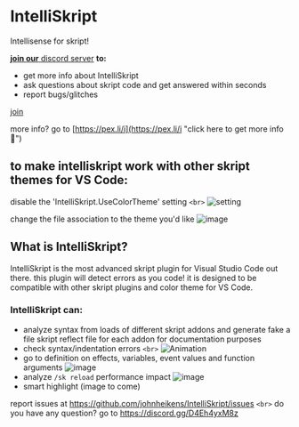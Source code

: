 # IntelliSkript

 Intellisense for skript!

[**join our** discord server](https://discord.gg/hcSVXb4J7k "click here to join 💖") **to:**

* get more info about IntelliSkript
* ask questions about skript code and get answered within seconds
* report bugs/glitches

[join](https://discord.gg/hcSVXb4J7k "click here to join 💖")

more info? go to [https://pex.li/i](https://pex.li/i "click here to get more info 💖")

## to make intelliskript work with other skript themes for VS Code:

disable the 'IntelliSkript.UseColorTheme' setting `<br>`
![setting](https://user-images.githubusercontent.com/50964021/205459970-b192de41-d5ad-4353-a734-9d6a39f1c3fe.gif)

change the file association to the theme you'd like
![image](https://user-images.githubusercontent.com/50964021/205463033-63696532-1713-447a-a13c-b21f06b4bd13.png)

## What is IntelliSkript?

IntelliSkript is the most advanced skript plugin for Visual Studio Code out there. this plugin will detect errors as you code! it is designed to be compatible with other skript plugins and color theme for VS Code.

### IntelliSkript can:

- analyze syntax from loads of different skript addons and generate fake a file skript reflect file for each addon for documentation purposes
- check syntax/indentation errors `<br>`
  ![Animation](https://user-images.githubusercontent.com/50964021/204584349-18d29e3a-ed19-4f58-99be-f9e0d4fda7cf.gif)
- go to definition on effects, variables, event values and function arguments
  ![image](https://user-images.githubusercontent.com/50964021/204463996-8b9ee466-41a5-45f9-bedd-e3fa9b320771.png)
- analyze `/sk reload` performance impact
  ![image](https://user-images.githubusercontent.com/50964021/204579516-09165dba-7638-4307-a51b-f275c3c20643.png)
- smart highlight
  (image to come)

report issues at https://github.com/johnheikens/IntelliSkript/issues `<br>`
do you have any question? go to https://discord.gg/D4Eh4yxM8z
